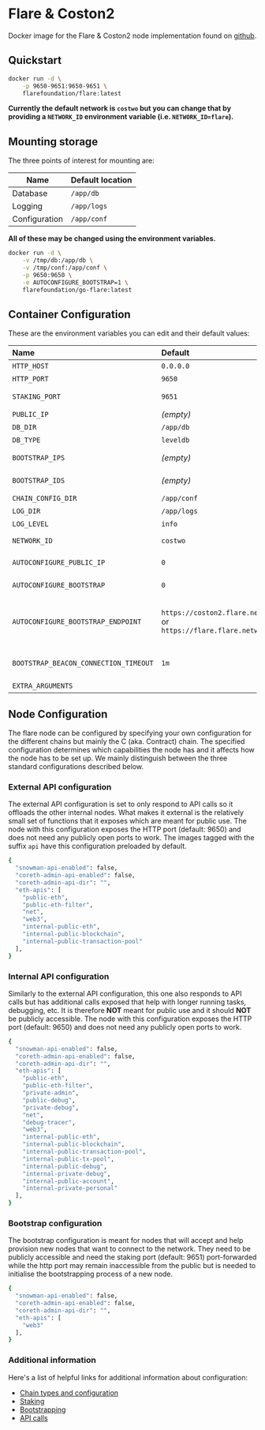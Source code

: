 # Flare & Coston2

Docker image for the Flare & Coston2 node implementation found on [github](https://github.com/flare-foundation/go-flare).

## Quickstart

```sh
docker run -d \
	-p 9650-9651:9650-9651 \
	flarefoundation/flare:latest
```

<b>Currently the default network is `costwo` but you can change that by providing a `NETWORK_ID` environment variable (i.e. `NETWORK_ID=flare`).</b>

## Mounting storage

The three points of interest for mounting are:

| Name | Default location |
|---|:--|
| Database | `/app/db` |
| Logging | `/app/logs` |
| Configuration | `/app/conf` |

<b>All of these may be changed using the environment variables.</b>

```sh
docker run -d \
	-v /tmp/db:/app/db \
	-v /tmp/conf:/app/conf \
	-p 9650:9650 \
	-e AUTOCONFIGURE_BOOTSTRAP=1 \
	flarefoundation/go-flare:latest
```

## Container Configuration

These are the environment variables you can edit and their default values:

| Name | Default | Description |
|:--|:--|:--|
| `HTTP_HOST` | `0.0.0.0` | The bind address of the service |
| `HTTP_PORT` | `9650` | The port on which the API is served |
| `STAKING_PORT` | `9651` | The staking port for bootstrapping nodes |
| `PUBLIC_IP` | _(empty)_ | The public IP of the service |
| `DB_DIR` | `/app/db` | The database directory location |
| `DB_TYPE` | `leveldb` | The database type to be used |
| `BOOTSTRAP_IPS` | _(empty)_ | A list of bootstrap server ips; ref [--bootstrap-ips-string](https://docs.avax.network/nodes/maintain/avalanchego-config-flags#--bootstrap-ips-string) |
| `BOOTSTRAP_IDS` | _(empty)_ | A list of bootstrap server ids; ref [--bootstrap-ids-string](https://docs.avax.network/nodes/maintain/avalanchego-config-flags#--bootstrap-ids-string) |
| `CHAIN_CONFIG_DIR` | `/app/conf` | Configuration directory |
| `LOG_DIR` | `/app/logs` | Logging directory |
| `LOG_LEVEL` | `info` | Logging level |
| `NETWORK_ID` | `costwo` | The network id. The common ids are `flare \| costwo` |
| `AUTOCONFIGURE_PUBLIC_IP` | `0` | Set to `1` to autoconfigure `PUBLIC_IP`, skipped if PUBLIC_IP is set |
| `AUTOCONFIGURE_BOOTSTRAP` | `0` | Set to `1` to autoconfigure `BOOTSTRAP_IPS` and `BOOTSTRAP_IDS` |
| `AUTOCONFIGURE_BOOTSTRAP_ENDPOINT` | `https://coston2.flare.network/ext/info` or<br> `https://flare.flare.network/ext/info` | Endpoint used for [bootstrapping](https://docs.avax.network/nodes/maintain/avalanchego-config-flags#bootstrapping) when `AUTOCONFIGURE_BOOTSTRAP` is enabled. For the `flare` network id, this has to be set to `https://flare.flare.network/ext/info` |
| `BOOTSTRAP_BEACON_CONNECTION_TIMEOUT` | `1m` | Set the duration value (eg. `45s` / `5m` / `1h`) for [--bootstrap-beacon-connection-timeout](https://docs.avax.network/nodes/maintain/avalanchego-config-flags#--bootstrap-beacon-connection-timeout-duration) AvalancheGo flag. | 
| `EXTRA_ARGUMENTS` | | Extra arguments passed to flare binary |


## Node Configuration

The flare node can be configured by specifying your own configuration for the different chains but mainly the C (aka. Contract) chain. The specified configuration determines which capabilities the node has and it affects how the node has to be set up. We mainly distinguish between the three standard configurations described below.

### External API configuration

The external API configuration is set to only respond to API calls so it offloads the other internal nodes. What makes it external is the relatively small set of functions that it exposes which are meant for public use. The node with this configuration exposes the HTTP port (default: 9650) and does not need any publicly open ports to work. The images tagged with the suffix `api` have this configuration preloaded by default.

```sh
{
  "snowman-api-enabled": false,
  "coreth-admin-api-enabled": false,
  "coreth-admin-api-dir": "",
  "eth-apis": [
    "public-eth",
    "public-eth-filter",
    "net",
    "web3",
    "internal-public-eth",
    "internal-public-blockchain",
    "internal-public-transaction-pool"
  ],
}
```

### Internal API configuration

Similarly to the external API configuration, this one also responds to API calls but has additional calls exposed that help with longer running tasks, debugging, etc. It is therefore <b>NOT</b> meant for public use and it should <b>NOT</b> be publicly accessible. The node with this configuration exposes the HTTP port (default: 9650) and does not need any publicly open ports to work.

```sh
{
  "snowman-api-enabled": false,
  "coreth-admin-api-enabled": false,
  "coreth-admin-api-dir": "",
  "eth-apis": [
    "public-eth",
    "public-eth-filter",
    "private-admin",
    "public-debug",
    "private-debug",
    "net",
    "debug-tracer",
    "web3",
    "internal-public-eth",
    "internal-public-blockchain",
    "internal-public-transaction-pool",
    "internal-public-tx-pool",
    "internal-public-debug",
    "internal-private-debug",
    "internal-public-account",
    "internal-private-personal"
  ],
}
```

### Bootstrap configuration

The bootstrap configuration is meant for nodes that will accept and help provision new nodes that want to connect to the network. They need to be publicly accessible and need the staking port (default: 9651) port-forwarded while the http port may remain inaccessible from the public but is needed to initialise the bootstrapping process of a new node.

```sh
{
  "snowman-api-enabled": false,
  "coreth-admin-api-enabled": false,
  "coreth-admin-api-dir": "",
  "eth-apis": [
    "web3"
  ],
}
```

### Additional information

Here's a list of helpful links for additional information about configuration:

* [Chain types and configuration](https://docs.avax.network/nodes/maintain/chain-config-flags)
* [Staking](https://docs.avax.network/nodes/validate/staking)
* [Bootstrapping](https://docs.avax.network/nodes/maintain/avalanchego-config-flags#bootstrapping)
* [API calls](https://docs.avax.network/apis/avalanchego/apis)
